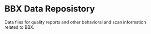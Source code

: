 # BBX Data Reposistory
 
Data files for quality reports and other behavioral and scan information related to BBX.